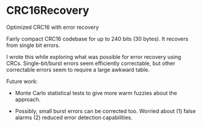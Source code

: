 # CRC16Recovery
Optimized CRC16 with error recovery

Fairly compact CRC16 codebase for up to 240 bits (30 bytes).  It recovers from single bit errors.

I wrote this while exploring what was possible for error recovery using CRCs.  Single-bit/burst errors seem efficiently correctable, but other correctable errors seem to require a large awkward table.

Future work:

+ Monte Carlo statistical tests to give more warm fuzzies about the approach.

+ Possibly, small burst errors can be corrected too.  Worried about (1) false alarms (2) reduced error detection capabilities.
